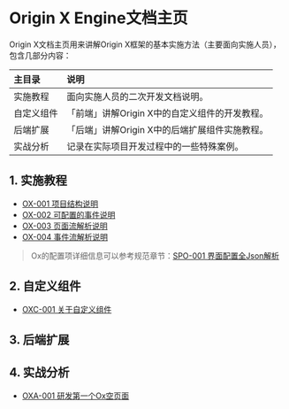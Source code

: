 # Origin X Engine文档主页

Origin X文档主页用来讲解Origin X框架的基本实施方法（主要面向实施人员），包含几部分内容：

| 主目录 | 说明 |
| :--- | :--- |
| 实施教程 | 面向实施人员的二次开发文档说明。 |
| 自定义组件 | 「前端」讲解Origin X中的自定义组件的开发教程。 |
| 后端扩展 | 「后端」讲解Origin X中的后端扩展组件实施教程。 |
| 实战分析 | 记录在实际项目开发过程中的一些特殊案例。 |

## 1. 实施教程

* [OX-001 项目结构说明](/origin-x-engine/1-oxshi-shi-jiao-cheng/ox-001-origin-x-uixiang-mu-jie-gou-shuo-ming.html)
* [OX-002 可配置的事件说明](/origin-x-engine/1-oxshi-shi-jiao-cheng/ox-002-origin-xzhong-ke-pei-zhi-de-shi-jian-shuo-ming.html)
* [OX-003 页面流解析说明](/origin-x-engine/1-oxshi-shi-jiao-cheng/ox-003-ye-mian-liu-jie-xi-shuo-ming.html)
* [OX-004 事件流解析说明](/origin-x-engine/1-oxshi-shi-jiao-cheng/ox-004-shi-jian-liu-jie-xi-shuo-ming.html)

> Ox的配置项详细信息可以参考规范章节：[SPO-001 界面配置全Json解析](/specification/3-origin-xgui-fan/spo-001-jie-mian-pei-zhi-quan-json-jie-xi.md)

## 2. 自定义组件

* [OXC-001 关于自定义组件](/origin-x-engine/2-oxzi-ding-yi-zu-jian/oxc-001-guan-yu-zi-ding-yi-zu-jian.html)

## 3. 后端扩展

## 4. 实战分析

* [OXA-001 研发第一个Ox空页面](/origin-x-engine/4-oxshi-zhan-fen-xi/oxa-001-kai-fa-di-yi-ge-ox-ye-mian.html)



